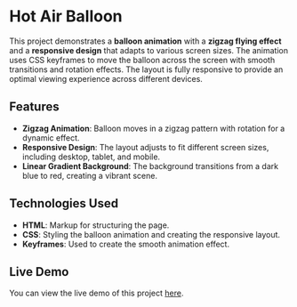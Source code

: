 # Hot Air Balloon

This project demonstrates a **balloon animation** with a **zigzag flying effect** and a **responsive design** that adapts to various screen sizes. The animation uses CSS keyframes to move the balloon across the screen with smooth transitions and rotation effects. The layout is fully responsive to provide an optimal viewing experience across different devices.

## Features

- **Zigzag Animation**: Balloon moves in a zigzag pattern with rotation for a dynamic effect.
- **Responsive Design**: The layout adjusts to fit different screen sizes, including desktop, tablet, and mobile.
- **Linear Gradient Background**: The background transitions from a dark blue to red, creating a vibrant scene.

## Technologies Used

- **HTML**: Markup for structuring the page.
- **CSS**: Styling the balloon animation and creating the responsive layout.
- **Keyframes**: Used to create the smooth animation effect.

## Live Demo

You can view the live demo of this project [here](https://mohamed-h-esmail.github.io/Balloon/).
